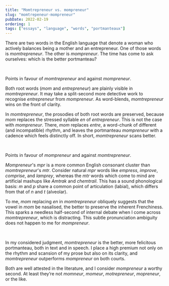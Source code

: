```yaml
---
title: "Momtrepreneur vs. mompreneur"
slug: "momtrepeneur-mompreneur"
pubDate: 2022-02-19
ordering: 1
tags: ["essays", "language", "words", "portmanteaux"]
---
```


<span class="small-caps">There are two words</span> in the English language that denote a woman who actively balances being a mother and an entrepreneur. One of those words is _momtrepreneur_. The other is _mompreneur_. The time has come to ask ourselves: which is the better portmanteau?

<br />

Points in favour of _momtrepreneur_ and against _mompreneur_.

Both root words (_mom_ and _entrepreneur_) are plainly visible in _momtrepreneur_. It may take a split-second more detective work to recognise _entrepreneur_ from _mompreneur_. As word-blends, _momtrepreneur_ wins on the front of clarity.

In _momtrepreneur_, the prosodies of both root words are preserved, because _mom_ replaces the stressed syllable _en_ of _entrepreneur_. This is not the case with _mompreneur_. There, _mom_ replaces _entre_, a word-chunk of different (and incompatible) rhythm, and leaves the portmanteau _mompreneur_ with a cadence which feels distinctly off. In short, _momtrepreneur_ scans better.

<br />

Points in favour of _mompreneur_ and against _momtrepreneur_.

_Mompreneur_'s _mpr_ is a more common English consonant cluster than _momtrepreneur_'s _mtr_. Consider natural _mpr_ words like _empress_, _improve_, _comprise_, and _lamprey_, whereas the _mtr_ words which come to mind are artificial mashups like _Amtrak_ and _chemtrail_. This has a sound phonological basis: _m_ and _p_ share a common point of articulation (labial), which differs from that of _n_ and _t_ (alveolar).

To me, _mom_ replacing _en_ in _momtrepreneur_ obliquely suggests that the vowel in _mom_ be nasalised, the better to preserve the inherent Frenchiness. This sparks a needless half-second of internal debate when I come across _momtrepreneur_, which is distracting. This subtle pronunciation ambiguity does not happen to me for _mompreneur_.

<br />

In my considered judgment, _momtrepreneur_ is the better, more felicitous portmanteau, both in text and in speech. I place a high premium not only on the rhythm and scansion of my prose but also on its clarity, and _momtrepreneur_ outperforms _mompreneur_ on both courts.

Both are well attested in the literature, and I consider _mompreneur_ a worthy second. At least they’re not _momneur_, _momeur_, _motrepreneur_, _mopreneur_, or the like.